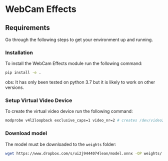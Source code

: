 # WebCam Effects


## Requirements

Go through the following steps to get your environment up and running.
### Installation

To install the WebCam Effects module run the following command:

```bash
pip install -e .
```

obs: It has only been tested on python 3.7 but it is likely to work on other versions.

### Setup Virtual Video Device

To create the virtual video device run the following command:

```bash
modprobe v4l2loopback exclusive_caps=1 video_nr=2 # creates /dev/video2
```

### Download model
The model must be downloaded to the `weights` folder:
```bash
wget https://www.dropbox.com/s/ui2j9444074lean/model.onnx -OP weights/
```